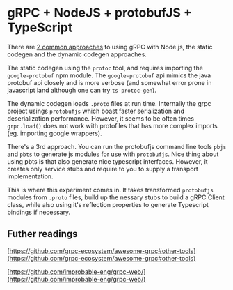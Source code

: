 # gRPC + NodeJS + protobufJS + TypeScript

There are [2 common approaches](https://grpc.io/docs/tutorials/basic/node.html) to using gRPC with Node.js, the static codegen and the dynamic codegen approaches.

The static codegen using the `protoc` tool, and requires importing the `google-protobuf` npm module. The `google-protobuf` api mimics the java protobuf api closely and is more verbose (and somewhat error prone in javascript land although one can try `ts-protoc-gen`).

The dynamic codegen loads `.proto` files at run time. Internally the grpc project usings `protobufjs` which boast faster serialization and deserialization performance. However, it seems to be often times `grpc.load()` does not work with protofiles that has more complex imports (eg. importing google wrappers).

There's a 3rd approach. You can run the protobufjs command line tools `pbjs` and `pbts` to generate js modules for use with `protobufjs`. Nice thing about using pbts is that also generate nice typescript interfaces. However, it creates only service stubs and require to you to supply a transport implementation.

This is where this experiment comes in. It takes transformed `protobufjs` modules from `.proto` files, build up the nessary stubs to build a gRPC Client class, while also using it's reflection properties to generate Typescript bindings if necessary.

## Futher readings
[https://github.com/grpc-ecosystem/awesome-grpc#other-tools](https://github.com/grpc-ecosystem/awesome-grpc#other-tools)

[https://github.com/improbable-eng/grpc-web/](https://github.com/improbable-eng/grpc-web/)